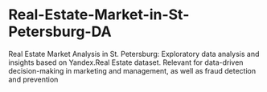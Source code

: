 # Real-Estate-Market-in-St-Petersburg-DA
Real Estate Market Analysis in St. Petersburg: Exploratory data analysis and insights based on Yandex.Real Estate dataset. Relevant for data-driven decision-making in marketing and management, as well as fraud detection and prevention
